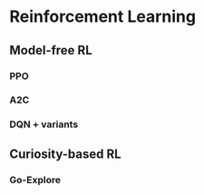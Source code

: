 # Reinforcement Learning

## Model-free RL

### PPO

### A2C

### DQN + variants

## Curiosity-based RL

### Go-Explore

